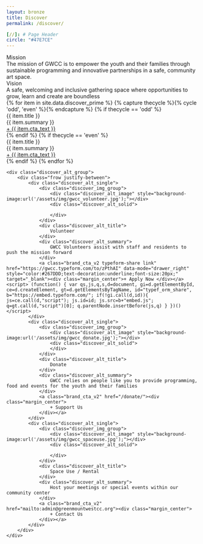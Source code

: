```yaml
---
layout: bronze
title: Discover
permalink: /discover/

[//]: # Page Header
circle: "#47E7CE"
---
```


<div class="mission_group color_overlay" style="background-image:url('/assets/img/penn_station_team.jpg')">
    <div class="discover_grid">
        <div class="mission_meta">
            <div class="frow justify-between">
                <div class="mission_single">
                    <div class="mission_title">
                        Mission
                    </div>
                    <div class="mission_summary">
                        The mission of GWCC is to empower the youth and their families through sustainable programming and innovative partnerships in a safe, community art space.
                    </div>
                </div>
                <div class="mission_single">
                    <div class="mission_title">
                        Vision
                    </div>
                    <div class="mission_summary">
                        A safe, welcoming and inclusive gathering space where opportunities to grow, learn and create are boundless
                    </div>
                </div>
            </div>
        </div>
    </div>

</div>

<!-- Discover Prime -->
<div class="discover_grid">
    <div class="discover_prime_group">
        {% for item in site.data.discover_prime %}
        {% capture thecycle %}{% cycle 'odd', 'even' %}{% endcapture %}
        {% if thecycle == 'odd' %}
        <div class="discover_prime_single">
            <div class="frow justify-between">
                <div class="discover_prime_image discover_overlay" style="background-image: url('{{ item.bg }}');"></div>
                <div class="discover_prime_meta">
                    <div class="frow centered-column vertical-align">
                        <div class="discover_prime_title">
                            {{ item.title }}
                        </div>
                        <div class="discover_prime_summary">
                            {{ item.summary }}
                        </div>
                        <a class="brand_cta_v2" href="{{ item.url }}">
                            <div>
                                + {{ item.cta_text }}
                            </div>
                        </a>
                    </div>
                </div>
            </div>
        </div>
        {% endif %}
        {% if thecycle == 'even' %}
        <div class="discover_prime_single">
            <div class="frow justify-between direction-reverse">
                <div class="discover_prime_image discover_overlay" style="background-image: url('{{ item.bg }}');"></div>
                <div class="discover_prime_meta">
                    <div class="frow centered-column vertical-align">
                        <div class="discover_prime_title">
                            {{ item.title }}
                        </div>
                        <div class="discover_prime_summary">
                            {{ item.summary }}
                        </div>
                        <a class="brand_cta_v2" href="{{ item.url }}">
                            <div>
                                + {{ item.cta_text }}
                            </div>
                        </a>
                    </div>
                </div>
            </div>
        </div>
        {% endif %}
        {% endfor %}
    </div>

    <div class="discover_alt_group">
        <div class="frow justify-between">
            <div class="discover_alt_single">
                <div class="discover_img_group">
                    <div class="discover_alt_image" style="background-image:url('/assets/img/gwcc_volunteer.jpg');"></div>
                    <div class="discover_alt_solid">

                    </div>
                </div>
                <div class="discover_alt_title">
                    Volunteer
                </div>
                <div class="discover_alt_summary">
                    GWCC Volunteers assist with staff and residents to push the mission forward
                </div>
                <a class="brand_cta_v2 typeform-share link" href="https://gwcc.typeform.com/to/zPthAI" data-mode="drawer_right" style="color:#267DDD;text-decoration:underline;font-size:20px;" target="_blank"><div class="margin_center">+ Apply Now </div></a> <script> (function() { var qs,js,q,s,d=document, gi=d.getElementById, ce=d.createElement, gt=d.getElementsByTagName, id="typef_orm_share", b="https://embed.typeform.com/"; if(!gi.call(d,id)){ js=ce.call(d,"script"); js.id=id; js.src=b+"embed.js"; q=gt.call(d,"script")[0]; q.parentNode.insertBefore(js,q) } })() </script>
            </div>
            <div class="discover_alt_single">
                <div class="discover_img_group">
                    <div class="discover_alt_image" style="background-image:url('/assets/img/gwcc_donate.jpg');"></div>
                    <div class="discover_alt_solid">
                    </div>
                </div>
                <div class="discover_alt_title">
                    Donate
                </div>
                <div class="discover_alt_summary">
                    GWCC relies on people like you to provide programming, food and events for the youth and their families
                </div>
                <a class="brand_cta_v2" href="/donate/"><div class="margin_center">
                    + Support Us
                </div></a>
            </div>
            <div class="discover_alt_single">
                <div class="discover_img_group">
                    <div class="discover_alt_image" style="background-image:url('/assets/img/gwcc_spaceuse.jpg');"></div>
                    <div class="discover_alt_solid">

                    </div>
                </div>
                <div class="discover_alt_title">
                    Space Use / Rental
                </div>
                <div class="discover_alt_summary">
                    Host your meetings or special events within our community center
                </div>
                <a class="brand_cta_v2" href="mailto:admin@greenmountwestcc.org"><div class="margin_center">
                    + Contact Us
                </div></a>
            </div>
        </div>
    </div>
</div>
